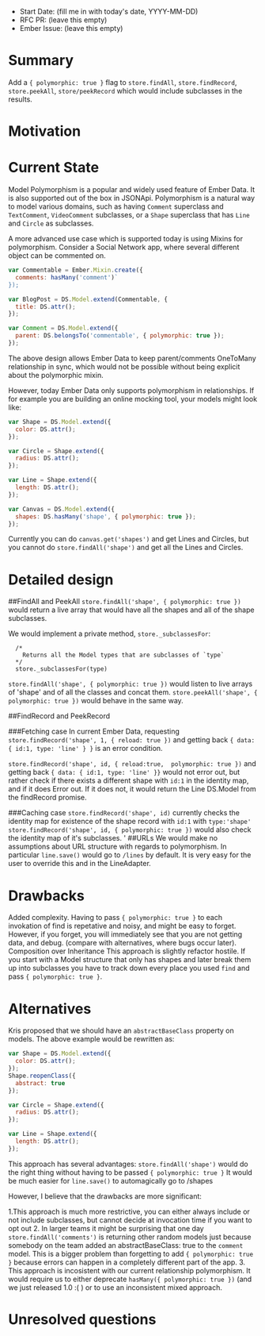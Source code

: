 - Start Date: (fill me in with today's date, YYYY-MM-DD)
- RFC PR: (leave this empty)
- Ember Issue: (leave this empty)

# Summary

Add a `{ polymorphic: true }` flag to `store.findAll`, `store.findRecord`, `store.peekAll`,
`store/peekRecord` which would include subclasses in the results.

# Motivation
# Current State
Model Polymorphism is a popular and widely used feature of Ember Data. It is also supported
out of the box in JSONApi.
 Polymorphism is a natural way to model various domains, such as having `Comment` superclass
and `TextComment`, `VideoComment` subclasses, or a `Shape` superclass that has `Line` and `Circle` as subclasses.

A more advanced use case which is supported today is using Mixins for polymorphism.
Consider a Social Network app, where several different object can be commented on.

```js
var Commentable = Ember.Mixin.create({
  comments: hasMany('comment')`
});
```

```js
var BlogPost = DS.Model.extend(Commentable, {
  title: DS.attr();
});
```

```js
var Comment = DS.Model.extend({
  parent: DS.belongsTo('commentable', { polymorphic: true });
});
```

The above design allows Ember Data to keep parent/comments OneToMany relationship in sync, which
would not be possible without being explicit about the polymorphic mixin.

However, today Ember Data only supports polymorphism in relationships. If for example you are building
an online mocking tool, your models might look like:

```js
var Shape = DS.Model.extend({
  color: DS.attr();
});
```

```js
var Circle = Shape.extend({
  radius: DS.attr();
});
```

```js
var Line = Shape.extend({
  length: DS.attr();
});
```

```js
var Canvas = DS.Model.extend({
  shapes: DS.hasMany('shape', { polymorphic: true });
});
```

Currently you can do `canvas.get('shapes')` and get Lines and Circles, but you cannot do `store.findAll('shape')`
and get all the Lines and Circles.

# Detailed design

##FindAll and PeekAll
`store.findAll('shape', { polymorphic: true })` would return a live array that would have all the shapes and all of the
shape subclasses.

We would implement a private method, `store._subclassesFor`:
```
  /*
    Returns all the Model types that are subclasses of `type`
  */
  store._subclassesFor(type)
```

`store.findAll('shape', { polymorphic: true })` would listen to live arrays of 'shape' and of all the classes and concat them.
`store.peekAll('shape', { polymorphic: true })` would behave in the same way.

##FindRecord and PeekRecord

###Fetching case
In current Ember Data, requesting `store.findRecord('shape', 1, { reload: true })` and getting back `{ data: { id:1, type: 'line' } }` is an error
condition.

`store.findRecord('shape', id, { reload:true,  polymorphic: true })` and getting back `{ data: { id:1, type: 'line' }}` would not error out, but
rather check if there exists a different shape with `id:1` in the identity map, and if it does Error out. If it does not, it would
return the Line DS.Model from the findRecord promise.

###Caching case
`store.findRecord('shape', id)` currently checks the identity map for existence of the shape record with `id:1` with `type:'shape'`
`store.findRecord('shape', id, { polymorphic: true })` would also check the identity map of it's subclasses.
'
##URLs
We would make no assumptions about URL structure with regards to polymorphism. In particular `line.save()` would go to `/lines` by default.
It is very easy for the user to override this and in the LineAdapter.

# Drawbacks
Added complexity.
Having to pass `{ polymorphic: true }` to each invokation of find is repetative and noisy, and might be easy to forget. However, if you forget,
you will immediately see that you are not getting data, and debug. (compare with alternatives, where bugs occur later).
Composition over Inheritance
This approach is slightly refactor hostile. If you start with a Model structure that only has shapes and later break them up
into subclasses you have to track down every place you used `find` and pass `{ polymorphic: true }`. 

# Alternatives
Kris proposed that we should have an `abstractBaseClass` property on models.
The above example would be rewritten as:

```js
var Shape = DS.Model.extend({
  color: DS.attr();
});
Shape.reopenClass({
  abstract: true
});
```

```js
var Circle = Shape.extend({
  radius: DS.attr();
});
```

```js
var Line = Shape.extend({
  length: DS.attr();
});
```

This approach has several advantages:
`store.findAll('shape')` would do the right thing without having to be passed `{ polymorphic: true }`
It would be much easier for `line.save()` to automagically go to /shapes

However, I believe that the drawbacks are more significant:

  1.This approach is much more restrictive, you can either always include or not include subclasses,
    but cannot decide at invocation time if you want to opt out
  2. In larger teams it might be surprising that one day `store.findAll('comments')` is returning other
random models just because somebody on the team added an abstractBaseClass: true to the `comment` model.
This is a bigger problem than forgetting to add `{ polymorphic: true }` because errors can happen in a completely
different part of the app.
  3. This approach is incosistent with our current relationship polymorphism. It would require us to either deprecate
`hasMany({ polymorphic: true })` (and we just released 1.0 :( ) or to use an inconsistent mixed approach.

# Unresolved questions

